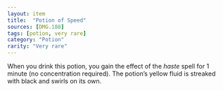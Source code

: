 ```yaml
---
layout: item
title:  "Potion of Speed"
sources: [DMG.188]
tags: [potion, very rare]
category: "Potion"
rarity: "Very rare"
---
```


When you drink this potion, you gain the effect of the _haste_ spell for 1 minute (no concentration required). The potion’s yellow fluid is streaked with black and swirls on its own.